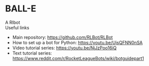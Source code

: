# BALL-E
A Rlbot <br />
Useful links
- Main repository: https://github.com/RLBot/RLBot
- How to set up a bot for Python: https://youtu.be/UjsQFNN0nSA
- Video tutorial series: https://youtu.be/NjJzPoo16iQ
- Text tutorial series: https://www.reddit.com/r/RocketLeagueBots/wiki/botguidepart1
